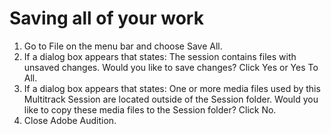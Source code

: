 # Saving all of your work

1. Go to File on the menu bar and choose Save All.
2. If a dialog box appears that states: The session contains files with unsaved changes. Would you like to save changes? Click Yes or Yes To All. 
3. If a dialog box appears that states: One or more media files used by this Multitrack Session are located outside of the Session folder. Would you like to copy these media files to the Session folder? Click No.
4. Close Adobe Audition.

